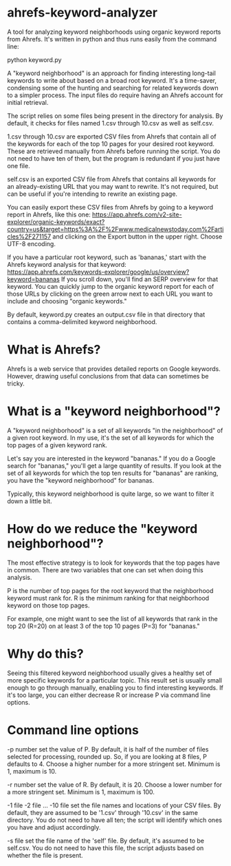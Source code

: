 # ahrefs-keyword-analyzer
A tool for analyzing keyword neighborhoods using organic keyword reports from Ahrefs.  It's written in python and thus runs easily from the command line:

python keyword.py

A "keyword neighborhood" is an approach for finding interesting long-tail keywords to write about based on a broad root keyword.  It's a time-saver, condensing some of the hunting and searching for related keywords down to a simpler process.  The input files do require having an Ahrefs account for initial retrieval.

The script relies on some files being present in the directory for analysis.  By default, it checks for files named 1.csv through 10.csv as well as self.csv.

1.csv through 10.csv are exported CSV files from Ahrefs that contain all of the keywords for each of the top 10 pages for your desired root keyword.  These are retrieved manually from Ahrefs before running the script.  You do not need to have ten of them, but the program is redundant if you just have one file.  

self.csv is an exported CSV file from Ahrefs that contains all keywords for an already-existing URL that you may want to rewrite.  It's not required, but can be useful if you're intending to rewrite an existing page.  

You can easily export these CSV files from Ahrefs by going to a keyword report in Ahrefs, like this one:
https://app.ahrefs.com/v2-site-explorer/organic-keywords/exact?country=us&target=https%3A%2F%2Fwww.medicalnewstoday.com%2Farticles%2F271157
and clicking on the Export button in the upper right.  Choose UTF-8 encoding.

If you have a particular root keyword, such as 'bananas,' start with the Ahrefs keyword analysis for that keyword:
https://app.ahrefs.com/keywords-explorer/google/us/overview?keyword=bananas
If you scroll down, you'll find an SERP overview for that keyword.  You can quickly jump to the organic keyword report for each of those URLs by clicking on the green arrow next to each URL you want to include and choosing "organic keywords."

By default, keyword.py creates an output.csv file in that directory that contains a comma-delimited keyword neighborhood.

# What is Ahrefs?
Ahrefs is a web service that provides detailed reports on Google keywords.  However, drawing useful conclusions from that data can sometimes be tricky.

# What is a "keyword neighborhood"?
A "keyword neighborhood" is a set of all keywords "in the neighborhood" of a given root keyword.  In my use, it's the set of all keywords for which the top pages of a given keyword rank.

Let's say you are interested in the keyword "bananas."  If you do a Google search for "bananas," you'll get a large quantity of results.  If you look at the set of all keywords for which the top ten results for "bananas" are ranking, you have the "keyword neighborhood" for bananas.

Typically, this keyword neighborhood is quite large, so we want to filter it down a little bit.

# How do we reduce the "keyword neighborhood"?
The most effective strategy is to look for keywords that the top pages have in common.  There are two variables that one can set when doing this analysis.

P is the number of top pages for the root keyword that the neighborhood keyword must rank for.
R is the minimum ranking for that neighborhood keyword on those top pages.

For example, one might want to see the list of all keywords that rank in the top 20 (R=20) on at least 3 of the top 10 pages (P=3) for "bananas."

# Why do this?
Seeing this filtered keyword neighborhood usually gives a healthy set of more specific keywords for a particular topic.  This result set is usually small enough to go through manually, enabling you to find interesting keywords.  If it's too large, you can either decrease R or increase P via command line options.

# Command line options

-p number
    set the value of P.  By default, it is half of the number of files selected for processing, rounded up.  So, if you are looking at 8 files, P defaults to 4.  Choose a higher number for a more stringent set.  Minimum is 1, maximum is 10.

-r number
    set the value of R.  By default, it is 20.  Choose a lower number for a more stringent set.  Minimum is 1, maximum is 100.

-1 file
-2 file
...
-10 file
    set the file names and locations of your CSV files.  By default, they are assumed to be '1.csv' through '10.csv' in the same directory.  You do not need to have all ten; the script will identify which ones you have and adjust accordingly.

-s file
    set the file name of the 'self' file.  By default, it's assumed to be self.csv.  You do not need to have this file, the script adjusts based on whether the file is present.
